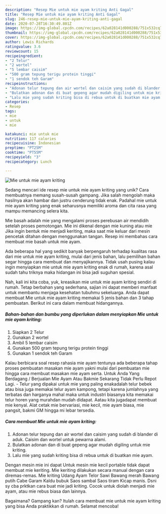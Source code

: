```yaml
---
description: "Resep Mie untuk mie ayam kriting Anti Gagal"
title: "Resep Mie untuk mie ayam kriting Anti Gagal"
slug: 246-resep-mie-untuk-mie-ayam-kriting-anti-gagal
date: 2020-07-28T16:30:49.801Z
image: https://img-global.cpcdn.com/recipes/62a028141d000288/751x532cq70/mie-untuk-mie-ayam-kriting-foto-resep-utama.jpg
thumbnail: https://img-global.cpcdn.com/recipes/62a028141d000288/751x532cq70/mie-untuk-mie-ayam-kriting-foto-resep-utama.jpg
cover: https://img-global.cpcdn.com/recipes/62a028141d000288/751x532cq70/mie-untuk-mie-ayam-kriting-foto-resep-utama.jpg
author: Lewis Richards
ratingvalue: 3.6
reviewcount: 15
recipeingredient:
- "2 Telur"
- "2 wortel"
- "5 lembar caisim"
- "500 gram tepung terigu protein tinggi"
- "1 sendok teh Garam"
recipeinstructions:
- "Adonan telur tepung dan air wortel dan caisim yang sudah di blander di aduk. Caisim dan wortel untuk pewarna alami."
- "Bulatkan adonan dan di buat gepeng agar mudah digiling untuk mie kriting."
- "Lalu mie yang sudah kriting bisa di rebua untuk di buatkan mie ayam."
categories:
- Resep
tags:
- mie
- untuk
- mie

katakunci: mie untuk mie 
nutrition: 117 calories
recipecuisine: Indonesian
preptime: "PT25M"
cooktime: "PT55M"
recipeyield: "3"
recipecategory: Lunch

---
```



![Mie untuk mie ayam kriting](https://img-global.cpcdn.com/recipes/62a028141d000288/751x532cq70/mie-untuk-mie-ayam-kriting-foto-resep-utama.jpg)

Sedang mencari ide resep mie untuk mie ayam kriting yang unik? Cara membuatnya memang susah-susah gampang. Jika salah mengolah maka hasilnya akan hambar dan justru cenderung tidak enak. Padahal mie untuk mie ayam kriting yang enak seharusnya memiliki aroma dan cita rasa yang mampu memancing selera kita.

Mie basah adalah mie yang mengalami proses perebusan air mendidih setelah proses pemotongan. Mie ini dikenal dengan mie kuning atau mie Jika ingin bentuk mie menjadi keriting, maka saat mie keluar dari mesin pencetak ditahan dengan menggunakan tangan. Resep ini membahas cara membuat mie basah untuk mie ayam.

Ada beberapa hal yang sedikit banyak berpengaruh terhadap kualitas rasa dari mie untuk mie ayam kriting, mulai dari jenis bahan, lalu pemilihan bahan segar hingga cara membuat dan menyajikannya. Tidak usah pusing kalau ingin menyiapkan mie untuk mie ayam kriting enak di rumah, karena asal sudah tahu triknya maka hidangan ini bisa jadi suguhan spesial.


Nah, kali ini kita coba, yuk, kreasikan mie untuk mie ayam kriting sendiri di rumah. Tetap berbahan yang sederhana, sajian ini dapat memberi manfaat untuk membantu menjaga kesehatan tubuhmu sekeluarga. Anda dapat membuat Mie untuk mie ayam kriting memakai 5 jenis bahan dan 3 tahap pembuatan. Berikut ini cara dalam membuat hidangannya.

<!--inarticleads1-->

##### Bahan-bahan dan bumbu yang diperlukan dalam menyiapkan Mie untuk mie ayam kriting:

1. Siapkan 2 Telur
1. Gunakan 2 wortel
1. Ambil 5 lembar caisim
1. Gunakan 500 gram tepung terigu protein tinggi
1. Gunakan 1 sendok teh Garam


Kalau berbicara soal resep rahasia mie ayam tentunya ada beberapa tahap proses pembuatan masakan mie ayam yakni mulai dari pembuatan mie hingga cara membuat masakan mie ayam serta. Untuk Anda Yang Berdagang / Berjualan Mie Ayam Atau Bakmie Sekarang Tidak Perlu Repot Lagi. - Telur yang dipakai untuk mie yang paling enakadalah telur bebek atau bisa juga memakai telur ayam kampong, tetapi karena jumlahnya yang terbatas dan harganya mahal maka untuk industri biasanya kita memakai telur horen yang murahdan mudah didapat. Aatau kita jugadapat membuat mie kenyal. Alat cetak mie bervariasi, mie kecil, mie ayam biasa, mie pangsit, bakmi GM hingga mi lebar tersedia. 

<!--inarticleads2-->

##### Cara membuat Mie untuk mie ayam kriting:

1. Adonan telur tepung dan air wortel dan caisim yang sudah di blander di aduk. Caisim dan wortel untuk pewarna alami.
1. Bulatkan adonan dan di buat gepeng agar mudah digiling untuk mie kriting.
1. Lalu mie yang sudah kriting bisa di rebua untuk di buatkan mie ayam.


Dengan mesin mie ini dapat Untuk mesin mie kecil portable tidak dapat membuat mie keriting. Mie keriting dilakukan secara manual dengan cara diremas-remas. Mie kriting Udang Ayam Telor Sawi Bawang merah Bawang putih Cabe Garam Kaldu bubuk Saos sambal Saos tiram Kicap manis. Dsni sy cba prktkan cara buat mie jadi kriting. Cocok untuk diolah menjadi mie ayam, atau mie rebus biasa dan lainnya. 

Bagaimana? Gampang kan? Itulah cara membuat mie untuk mie ayam kriting yang bisa Anda praktikkan di rumah. Selamat mencoba!
